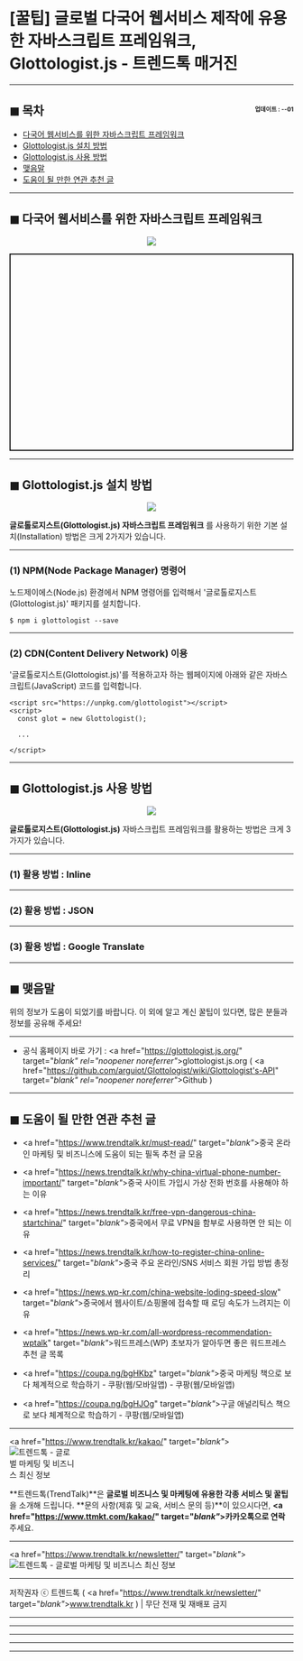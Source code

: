 # [꿀팁] 글로벌 다국어 웹서비스 제작에 유용한 자바스크립트 프레임워크, Glottologist.js - 트렌드톡 매거진

<!-- <a name="index"></a> -->
***
## ◼︎ 목차 <span style="font-size:0.5em; float:right; padding:0.5em 0 0;"><i class="fas fa-clock"></i> 업데이트 : <span class="post-year"></span>-<span class="post-month-digits"></span>-01</span>

- [다국어 웹서비스를 위한 자바스크립트 프레임워크](#index-00)
- [Glottologist.js 설치 방법](#index-01)
- [Glottologist.js 사용 방법](#index-02)
- [맺음말](#index-epilogue)
- [도움이 될 만한 연관 추천 글](#recommendation)

<!-- <a name="index-00"></a> -->
***
## ◼︎ 다국어 웹서비스를 위한 자바스크립트 프레임워크

<center><a href="https://www.ttmkt.com/kakao/" target="_blank"_><img src="https://hellotblog.files.wordpress.com/2019/04/glottologist-js-cover-800.png" style="max-width:100%;"></a></center>

<p class="codepen" data-height="350" data-theme-id="0" data-default-tab="result" data-user="ledenv" data-slug-hash="NWKygGp" style="height: 350px; box-sizing: border-box; display: flex; align-items: center; justify-content: center; border: 2px solid; margin: 1em 0; padding: 1em;" data-pen-title="Glottologist.js Demo"></p>
<script async src="https://static.codepen.io/assets/embed/ei.js"></script>


<!-- <a name="index-01"></a> -->
***
## ◼︎ Glottologist.js 설치 방법

<center><a href="https://www.ttmkt.com/kakao/" target="_blank"_><img src="https://hellotblog.files.wordpress.com/2019/09/glottologist-js-intro.gif" style="max-width:100%;"></a></center>

**글로톨로지스트(Glottologist.js) 자바스크립트 프레임워크** 를 사용하기 위한 기본 설치(Installation) 방법은 크게 2가지가 있습니다.

***
### (1) NPM(Node Package Manager) 명령어

노드제이에스(Node.js) 환경에서 NPM 명령어를 입력해서 '글로톨로지스트(Glottologist.js)' 패키지를 설치합니다.

```
$ npm i glottologist --save

```

***
### (2) CDN(Content Delivery Network) 이용

'글로톨로지스트(Glottologist.js)'를 적용하고자 하는 웹페이지에 아래와 같은 자바스크립트(JavaScript) 코드를 입력합니다.

```
<script src="https://unpkg.com/glottologist"></script>
<script>
  const glot = new Glottologist();

  ...

</script>

```

<!-- <a name="index-02"></a> -->
***
## ◼︎ Glottologist.js 사용 방법

<center><a href="https://www.ttmkt.com/kakao/" target="_blank"_><img src="https://hellotblog.files.wordpress.com/2019/09/glottologist-js-logo-120x120.png" style="max-width:100%;"></a></center>

**글로톨로지스트(Glottologist.js)** 자바스크립트 프레임워크를 활용하는 방법은 크게 3가지가 있습니다.

***
### (1) 활용 방법 : Inline



***
### (2) 활용 방법 : JSON



***
### (3) 활용 방법 : Google Translate



<!-- <a name="index-epilogue"></a> -->
***
## ◼︎ 맺음말

위의 정보가 도움이 되었기를 바랍니다.
이 외에 알고 계신 꿀팁이 있다면, 많은 분들과 정보를 공유해 주세요!

***
- 공식 홈페이지 바로 가기 : <a href="https://glottologist.js.org/" target="_blank" rel="noopener noreferrer"_>glottologist.js.org</a> ( <a href="https://github.com/arguiot/Glottologist/wiki/Glottologist's-API" target="_blank" rel="noopener noreferrer"_>Github</a> )

<!-- <a name="recommendation"></a> -->
***
## ◼︎ 도움이 될 만한 연관 추천 글

- <a href="https://www.trendtalk.kr/must-read/" target="_blank"_>중국 온라인 마케팅 및 비즈니스에 도움이 되는 필독 추천 글 모음</a>

- <a href="https://news.trendtalk.kr/why-china-virtual-phone-number-important/" target="_blank"_>중국 사이트 가입시 가상 전화 번호를 사용해야 하는 이유</a>

- <a href="https://news.trendtalk.kr/free-vpn-dangerous-china-startchina/" target="_blank"_>중국에서 무료 VPN을 함부로 사용하면 안 되는 이유</a>

- <a href="https://news.trendtalk.kr/how-to-register-china-online-services/" target="_blank"_>중국 주요 온라인/SNS 서비스 회원 가입 방법 총정리</a>

- <a href="https://news.wp-kr.com/china-website-loding-speed-slow" target="_blank"_>중국에서 웹사이트/쇼핑몰에 접속할 때 로딩 속도가 느려지는 이유</a>

- <a href="https://news.wp-kr.com/all-wordpress-recommendation-wptalk" target="_blank"_>워드프레스(WP) 초보자가 알아두면 좋은 워드프레스 추천 글 목록</a>

- <a href="https://coupa.ng/bgHKbz" target="_blank"_>중국 마케팅 책으로 보다 체계적으로 학습하기 - 쿠팡(웹/모바일앱) - 쿠팡(웹/모바일앱)</a>

- <a href="https://coupa.ng/bgHJOg" target="_blank"_>구글 애널리틱스 책으로 보다 체계적으로 학습하기 - 쿠팡(웹/모바일앱)</a>

***
<a href="https://www.trendtalk.kr/kakao/" target="_blank"_><img src="https://hellotblog.files.wordpress.com/2019/04/trendtalk-logo-round-120x120.png" style="max-width:120px;" alt="트렌드톡 - 글로벌 마케팅 및 비즈니스 최신 정보"></a>

**트렌드톡(TrendTalk)**은 **글로벌 비즈니스 및 마케팅에 유용한 각종 서비스 및 꿀팁**을 소개해 드립니다.
**문의 사항(제휴 및 교육, 서비스 문의 등)**이 있으시다면, **<a href="https://www.ttmkt.com/kakao/" target="_blank"_>카카오톡</a>으로 연락** 주세요.

***
<a href="https://www.trendtalk.kr/newsletter/" target="_blank"_>![트렌드톡 - 글로벌 마케팅 및 비즈니스 최신 정보](https://hellotblog.files.wordpress.com/2018/04/trendtalk-mkt-cover-01-966x200.jpg)</a>

***
저작권자 ⓒ 트렌드톡 ( <a href="https://www.trendtalk.kr/newsletter/" target="_blank"_>www.trendtalk.kr</a> ) | 무단 전재 및 재배포 금지

***
<!-- TrendTalk News : Middle -->
<ins class="adsbygoogle"
     style="display:block"
     data-ad-client="ca-pub-8106408173466568"
     data-ad-slot="8421395558"
     data-ad-format="auto"
     data-full-width-responsive="true"></ins>
<script>
(adsbygoogle = window.adsbygoogle || []).push({});
</script>

***
***


***
<script type="text/javascript">
  var postdate = new Date();
  var post_y = document.getElementsByClassName("post-year");
  var post_m = document.getElementsByClassName("post-month");
  var post_mm = document.getElementsByClassName("post-month-digits");
  var i;
  for (i = 0; i < post_y.length; i++) {
    post_y[i].innerHTML = postdate.getFullYear();
  }
  for (i = 0; i < post_m.length; i++) {
    post_m[i].innerHTML = postdate.getMonth() + 1;
  }
  for (i = 0; i < post_mm.length; i++) {
    post_mm[i].innerHTML = ("0" + (postdate.getMonth() + 1)).slice(-2);
  }
</script>

***

